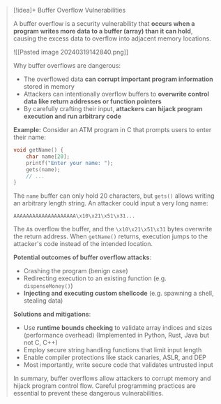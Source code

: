 > [!idea]+ Buffer Overflow Vulnerabilities
>
> A buffer overflow is a security vulnerability that **occurs when a program writes more data to a buffer (array) than it can hold**, causing the excess data to overflow into adjacent memory locations.
> 
> ![[Pasted image 20240319142840.png]]
>
> Why buffer overflows are dangerous:
> - The overflowed data **can corrupt important program information** stored in memory
> - Attackers can intentionally overflow buffers to **overwrite control data like return addresses or function pointers**
> - By carefully crafting their input, **attackers can hijack program execution and run arbitrary code**
>
> **Example:** Consider an ATM program in C that prompts users to enter their name:
>
> ```c
> void getName() {
>     char name[20];
>     printf("Enter your name: ");
>     gets(name);
>     // ...
> }
> ```
>
> The `name` buffer can only hold 20 characters, but `gets()` allows writing an arbitrary length string. An attacker could input a very long name:
>
> ```
> AAAAAAAAAAAAAAAAAAAA\x10\x21\x51\x31...
> ```
>
> The `A`s overflow the buffer, and the `\x10\x21\x51\x31` bytes overwrite the return address. When `getName()` returns, execution jumps to the attacker's code instead of the intended location.
>
> **Potential outcomes of buffer overflow attacks**:
> - Crashing the program (benign case)
> - Redirecting execution to an existing function (e.g. `dispenseMoney()`)
> - **Injecting and executing custom shellcode** (e.g. spawning a shell, stealing data) 
>
> **Solutions and mitigations**:
> - Use **runtime bounds checking** to validate array indices and sizes (performance overhead) (Implemented in Python, Rust, Java but not C, C++)
> - Employ secure string handling functions that limit input length
> - Enable compiler protections like stack canaries, ASLR, and DEP
> - Most importantly, write secure code that validates untrusted input 
>
> In summary, buffer overflows allow attackers to corrupt memory and hijack program control flow. Careful programming practices are essential to prevent these dangerous vulnerabilities.


